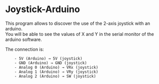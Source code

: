 # Joystick-Arduino

This program allows to discover the use of the 2-axis joystick with an arduino.<br>
You will be able to see the values of X and Y in the serial monitor of the arduino software.

The connection is:

        - 5V (Arduino) → 5V (joystick)
        - GND (Arduino) → GND (joystick)
        - Analog 0 (Arduino) → VRx (joystick)
        - Analog 1 (Arduino) → VRy (joystick)
        - Analog 2 (Arduino) → SW (joystick)
